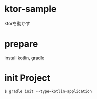 # ktor-sample
ktorを動かす

# prepare
install kotlin, gradle

# init Project
```
$ gradle init --type=kotlin-application
```

